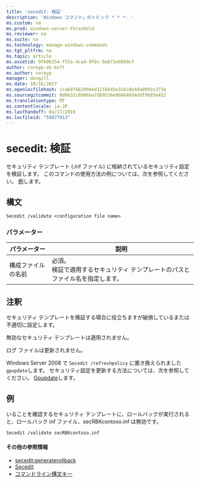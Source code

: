 ```yaml
---
title: 'secedit: 検証'
description: 'Windows コマンド」のトピック * * *- '
ms.custom: na
ms.prod: windows-server-threshold
ms.reviewer: na
ms.suite: na
ms.technology: manage-windows-commands
ms.tgt_pltfrm: na
ms.topic: article
ms.assetid: 9fb06354-f55a-4ca4-9fbc-9a872eb9b9cf
author: coreyp-at-msft
ms.author: coreyp
manager: dongill
ms.date: 10/16/2017
ms.openlocfilehash: cca64f6b2904ed11f6b45e316c8e4da0093c373e
ms.sourcegitcommit: 0d0b32c8986ba7db9536e0b8648d4ddf9b03e452
ms.translationtype: MT
ms.contentlocale: ja-JP
ms.lasthandoff: 04/17/2019
ms.locfileid: "59877913"
---
```

# <a name="seceditvalidate"></a>secedit: 検証



セキュリティ テンプレート (.inf ファイル) に格納されているセキュリティ設定を検証します。 このコマンドの使用方法の例については、次を参照してください。 [例](#BKMK_Examples)します。

## <a name="syntax"></a>構文

```
Secedit /validate <configuration file name>  

```

### <a name="parameters"></a>パラメーター

|パラメーター|説明|
|---------|-----------|
|構成ファイルの名前|必須。</br>検証で適用するセキュリティ テンプレートのパスとファイル名を指定します。|

## <a name="remarks"></a>注釈

セキュリティ テンプレートを検証する場合に役立ちますが破損しているまたは不適切に設定します。

無効なセキュリティ テンプレートは適用されません。

ログ ファイルは更新されません。

Windows Server 2008 で `Secedit /refreshpolicy` に置き換えられました `gpupdate`します。 セキュリティ設定を更新する方法については、次を参照してください。 [Gpupdate](gpupdate.md)します。

## <a name="BKMK_Examples"></a>例

いることを確認するセキュリティ テンプレートに、ロールバックが実行されると、ロールバック inf ファイル、secRBKcontoso.inf は無効です。
```
Secedit /validate secRBKcontoso.inf
```

#### <a name="additional-references"></a>その他の参照情報

-   [secedit:generaterollback](secedit-generaterollback.md)
-   [Secedit](secedit.md)
-   [コマンドライン構文キー](command-line-syntax-key.md)